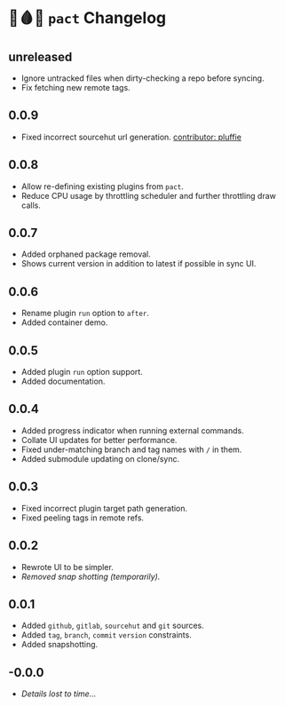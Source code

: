 # 🔪🩸🐐 `pact` Changelog

## unreleased

- Ignore untracked files when dirty-checking a repo before syncing.
- Fix fetching new remote tags.

## 0.0.9

- Fixed incorrect sourcehut url generation. [contributor: pluffie](https://github.com/pluffie)

## 0.0.8

- Allow re-defining existing plugins from `pact`.
- Reduce CPU usage by throttling scheduler and further throttling draw calls.

## 0.0.7

- Added orphaned package removal.
- Shows current version in addition to latest if possible in sync UI.

## 0.0.6

- Rename plugin `run` option to `after`.
- Added container demo.

## 0.0.5

- Added plugin `run` option support.
- Added documentation.

## 0.0.4

- Added progress indicator when running external commands.
- Collate UI updates for better performance.
- Fixed under-matching branch and tag names with `/` in them.
- Added submodule updating on clone/sync.

## 0.0.3

- Fixed incorrect plugin target path generation.
- Fixed peeling tags in remote refs.

## 0.0.2

- Rewrote UI to be simpler.
- *Removed snap shotting (temporarily).*

## 0.0.1

- Added `github`, `gitlab`, `sourcehut` and `git` sources.
- Added `tag`, `branch`, `commit` `version` constraints.
- Added snapshotting.

## -0.0.0

- *Details lost to time...*
